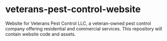 # veterans-pest-control-website
Website for Veterans Pest Control LLC, a veteran-owned pest control company offering residential and commercial services. This repository will contain website code and assets.
